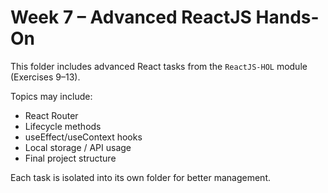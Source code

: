 # Week 7 – Advanced ReactJS Hands-On

This folder includes advanced React tasks from the `ReactJS-HOL` module (Exercises 9–13).

Topics may include:
- React Router
- Lifecycle methods
- useEffect/useContext hooks
- Local storage / API usage
- Final project structure

Each task is isolated into its own folder for better management.
